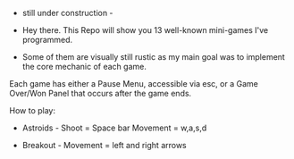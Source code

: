 - still under construction -

- Hey there. This Repo will show you 13 well-known mini-games I've programmed.
- Some of them are visually still rustic as my main goal was to implement the core mechanic of each game.

Each game has either a Pause Menu, accessible via esc, or a Game Over/Won Panel that occurs after the game ends.

How to play: 

- Astroids -
Shoot = Space bar
Movement = w,a,s,d

- Breakout -
Movement = left and right arrows
